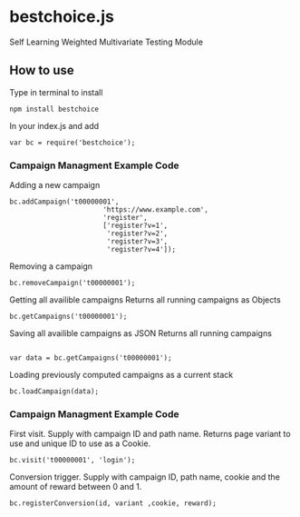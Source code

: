 # bestchoice.js
Self Learning Weighted Multivariate Testing Module



## How to use

Type in terminal to install

```
npm install bestchoice
```


In your index.js and add

```
var bc = require('bestchoice');
```

### Campaign Managment Example Code

Adding a new campaign

```
bc.addCampaign('t00000001',
                       'https://www.example.com',
                       'register',
                       ['register?v=1',
                        'register?v=2',
                        'register?v=3',
                        'register?v=4']);
```

Removing a campaign

```
bc.removeCampaign('t00000001');
```

Getting all availible campaigns
Returns all running campaigns as Objects
```
bc.getCampaigns('t00000001');
```

Saving all availible campaigns as JSON
Returns all running campaigns
```

var data = bc.getCampaigns('t00000001');
```


Loading previously computed campaigns as a current stack

```
bc.loadCampaign(data);
```


### Campaign Managment Example Code

First visit. Supply with campaign ID and path name.
Returns page variant to use and unique ID to use as a Cookie.

```
bc.visit('t00000001', 'login');

```

Conversion trigger. Supply with campaign ID, path name, cookie and the amount of reward between 0 and 1.

```
bc.registerConversion(id, variant ,cookie, reward);

```
